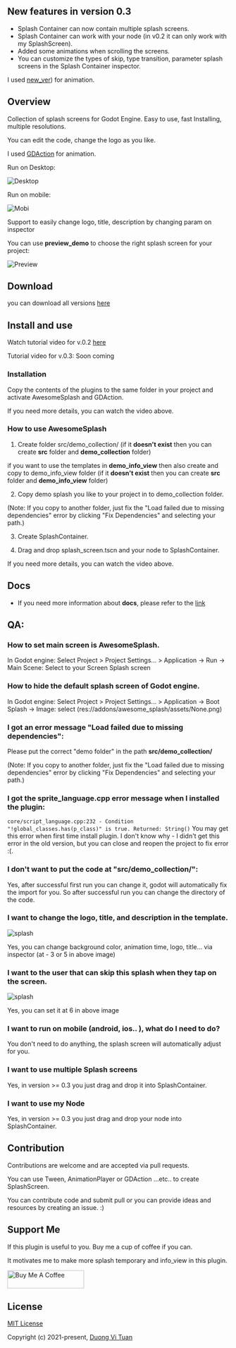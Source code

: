 ## New features in version 0.3
- Splash Container can now contain multiple splash screens.
- Splash Container can work with your node (in v0.2 it can only work with my SplashScreen).
- Added some animations when scrolling the screens.
- You can customize the types of skip, type transition, parameter splash screens in the Splash Container inspector.

I used [new_ver](https://github.com/duongvituan/godot-awesome-splash/blob/master/image_readme/intro_ver_0.3.gif)) for animation.

## Overview
Collection of splash screens for Godot Engine. Easy to use, fast Installing, multiple resolutions.

You can edit the code, change the logo as you like.

I used [GDAction](https://github.com/duongvituan/godot-action-animation-framework) for animation.

Run on Desktop:

![Desktop](https://github.com/duongvituan/godot-awesome-splash/blob/master/image_readme/desktop_size.gif)

Run on mobile:

![Mobi](https://github.com/duongvituan/godot-awesome-splash/blob/master/image_readme/mobile_size.gif)

Support to easily change logo, title, description by changing param on inspector

You can use **preview_demo** to choose the right splash screen for your project:

![Preview](https://github.com/duongvituan/godot-awesome-splash/blob/master/image_readme/preview_demo.gif)


## Download
you can download all versions [here](https://github.com/duongvituan/godot-awesome-splash/releases)


## Install and use

Watch tutorial video for v.0.2 [here](http://www.youtube.com/watch?v=5ULQduv5GZw) 

Tutorial video for v.0.3: Soon coming


### Installation
Copy the contents of the plugins to the same folder in your project and activate AwesomeSplash and GDAction.

If you need more details, you can watch the video above.


### How to use AwesomeSplash
1. Create folder src/demo_collection/ (if it **doesn't exist** then you can create **src** folder and **demo_collection** folder)

if you want to use the templates in **demo_info_view** then also create and copy to demo_info_view folder  (if it **doesn't exist** then you can create **src** folder and **demo_info_view** folder)

2. Copy demo splash you like to your project in to demo_collection folder.

(Note: If you copy to another folder, just fix the "Load failed due to missing dependencies" error by clicking "Fix Dependencies" and selecting your path.)

3. Create SplashContainer.

4. Drag and drop splash_screen.tscn and your node to SplashContainer.

If you need more details, you can watch the video above.


## Docs
- If you need more information about **docs**, please refer to the [link](docs.md)


## QA:
### How to set main screen is AwesomeSplash.
In Godot engine: Select Project > Project Settings... > Application -> Run -> Main Scene: Select to your Screen Splash screen

### How to hide the default splash screen of Godot engine.
In Godot engine: Select Project > Project Settings... > Application -> Boot Splash -> Image: select (res://addons/awesome_splash/assets/None.png)

### I got an error message "Load failed due to missing dependencies": 
Please put the correct "demo folder" in the path **src/demo_collection/**

(Note: If you copy to another folder, just fix the "Load failed due to missing dependencies" error by clicking "Fix Dependencies" and selecting your path.)

### I got the sprite_language.cpp error message when I installed the plugin:
```core/script_language.cpp:232 - Condition "!global_classes.has(p_class)" is true. Returned: String()```
You may get this error when first time install plugin.
I don't know why - I didn't get this error in the old version, but you can close and reopen the project to fix error :(.

### I don't want to put the code at "src/demo_collection/":
Yes, after successful first run you can change it, godot will automatically fix the import for you. So after successful run you can change the directory of the code.

### I want to change the logo, title, and description in the template.

![splash](https://github.com/duongvituan/godot-awesome-splash/blob/master/image_readme/splash.png)

Yes, you can change background color, animation time, logo, title... via inspector (at - 3 or 5 in above image)


### I want to the user that can skip this splash when they tap on the screen.

![splash](https://github.com/duongvituan/godot-awesome-splash/blob/master/image_readme/container_splash.png)

Yes, you can set it at 6 in above image

### I want to run on mobile (android, ios.. ), what do I need to do?
You don't need to do anything, the splash screen will automatically adjust for you.

### I want to use multiple Splash screens
Yes, in version >= 0.3 you just drag and drop it into SplashContainer.

### I want to use my Node
Yes, in version >= 0.3 you just drag and drop your node into SplashContainer.

## Contribution
Contributions are welcome and are accepted via pull requests.

You can use Tween, AnimationPlayer or GDAction ...etc.. to create SplashScreen.

You can contribute code and submit pull or you can provide ideas and resources by creating an issue. :)


## Support Me

If this plugin is useful to you. Buy me a cup of coffee if you can. 

It motivates me to make more splash temporary and info_view in this plugin.

<a href="https://www.buymeacoffee.com/duongvituan" target="_blank"><img src="https://cdn.buymeacoffee.com/buttons/default-orange.png" alt="Buy Me A Coffee" height="41" width="174"></a>


## License

[MIT License](https://github.com/duongvituan/godot-action-animation-framework/blob/master/LICENSE)

Copyright (c) 2021-present, [Duong Vi Tuan](https://github.com/duongvituan)
